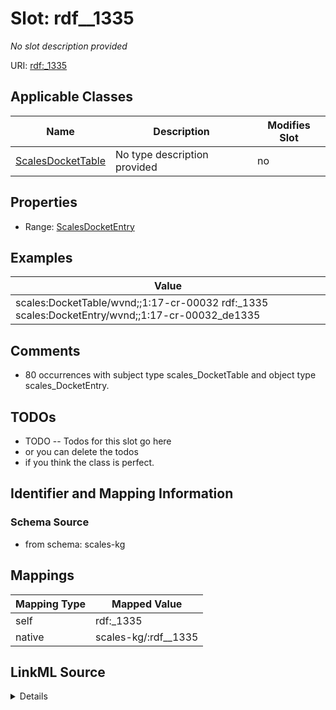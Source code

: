 

# Slot: rdf__1335


_No slot description provided_





URI: [rdf:_1335](http://www.w3.org/1999/02/22-rdf-syntax-ns#_1335)



<!-- no inheritance hierarchy -->





## Applicable Classes

| Name | Description | Modifies Slot |
| --- | --- | --- |
| [ScalesDocketTable](../classes/ScalesDocketTable.md) | No type description provided |  no  |







## Properties

* Range: [ScalesDocketEntry](../classes/ScalesDocketEntry.md)






## Examples

| Value |
| --- |
| scales:DocketTable/wvnd;;1:17-cr-00032 rdf:_1335 scales:DocketEntry/wvnd;;1:17-cr-00032_de1335 |

## Comments

* 80 occurrences with subject type scales_DocketTable and object type scales_DocketEntry.

## TODOs

* TODO -- Todos for this slot go here
* or you can delete the todos
* if you think the class is perfect.

## Identifier and Mapping Information







### Schema Source


* from schema: scales-kg




## Mappings

| Mapping Type | Mapped Value |
| ---  | ---  |
| self | rdf:_1335 |
| native | scales-kg/:rdf__1335 |




## LinkML Source

<details>
```yaml
name: rdf__1335
description: No slot description provided
todos:
- TODO -- Todos for this slot go here
- or you can delete the todos
- if you think the class is perfect.
comments:
- 80 occurrences with subject type scales_DocketTable and object type scales_DocketEntry.
examples:
- value: scales:DocketTable/wvnd;;1:17-cr-00032 rdf:_1335 scales:DocketEntry/wvnd;;1:17-cr-00032_de1335
from_schema: scales-kg
rank: 1000
slot_uri: rdf:_1335
alias: rdf__1335
domain_of:
- scales_DocketTable
range: scales_DocketEntry

```
</details>